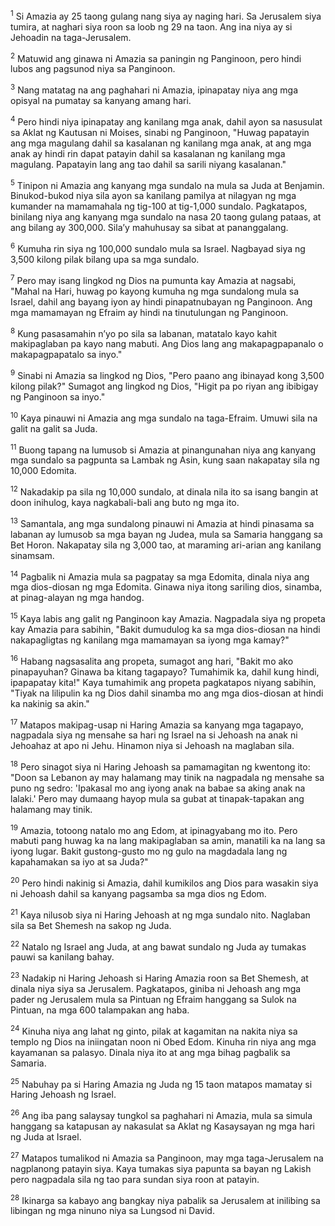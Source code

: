 <sup>1</sup>
Si Amazia ay 25 taong gulang nang siya ay naging hari. Sa Jerusalem siya tumira, at naghari siya roon sa loob ng 29 na taon. Ang ina niya ay si Jehoadin na taga-Jerusalem. 

<sup>2</sup>
Matuwid ang ginawa ni Amazia sa paningin ng Panginoon, pero hindi lubos ang pagsunod niya sa Panginoon. 

<sup>3</sup>
Nang matatag na ang paghahari ni Amazia, ipinapatay niya ang mga opisyal na pumatay sa kanyang amang hari. 

<sup>4</sup>
Pero hindi niya ipinapatay ang kanilang mga anak, dahil ayon sa nasusulat sa Aklat ng Kautusan ni Moises, sinabi ng Panginoon, "Huwag papatayin ang mga magulang dahil sa kasalanan ng kanilang mga anak, at ang mga anak ay hindi rin dapat patayin dahil sa kasalanan ng kanilang mga magulang. Papatayin lang ang tao dahil sa sarili niyang kasalanan." 

<sup>5</sup>
Tinipon ni Amazia ang kanyang mga sundalo na mula sa Juda at Benjamin. Binukod-bukod niya sila ayon sa kanilang pamilya at nilagyan ng mga kumander na mamamahala ng tig-100 at tig-1,000 sundalo. Pagkatapos, binilang niya ang kanyang mga sundalo na nasa 20 taong gulang pataas, at ang bilang ay 300,000. Silaʼy mahuhusay sa sibat at pananggalang. 

<sup>6</sup>
Kumuha rin siya ng 100,000 sundalo mula sa Israel. Nagbayad siya ng 3,500 kilong pilak bilang upa sa mga sundalo. 

<sup>7</sup>
Pero may isang lingkod ng Dios na pumunta kay Amazia at nagsabi, "Mahal na Hari, huwag po kayong kumuha ng mga sundalong mula sa Israel, dahil ang bayang iyon ay hindi pinapatnubayan ng Panginoon. Ang mga mamamayan ng Efraim ay hindi na tinutulungan ng Panginoon. 

<sup>8</sup>
Kung pasasamahin nʼyo po sila sa labanan, matatalo kayo kahit makipaglaban pa kayo nang mabuti. Ang Dios lang ang makapagpapanalo o makapagpapatalo sa inyo." 

<sup>9</sup>
Sinabi ni Amazia sa lingkod ng Dios, "Pero paano ang ibinayad kong 3,500 kilong pilak?" Sumagot ang lingkod ng Dios, "Higit pa po riyan ang ibibigay ng Panginoon sa inyo." 

<sup>10</sup>
Kaya pinauwi ni Amazia ang mga sundalo na taga-Efraim. Umuwi sila na galit na galit sa Juda. 

<sup>11</sup>
Buong tapang na lumusob si Amazia at pinangunahan niya ang kanyang mga sundalo sa pagpunta sa Lambak ng Asin, kung saan nakapatay sila ng 10,000 Edomita. 

<sup>12</sup>
Nakadakip pa sila ng 10,000 sundalo, at dinala nila ito sa isang bangin at doon inihulog, kaya nagkabali-bali ang buto ng mga ito. 

<sup>13</sup>
Samantala, ang mga sundalong pinauwi ni Amazia at hindi pinasama sa labanan ay lumusob sa mga bayan ng Judea, mula sa Samaria hanggang sa Bet Horon. Nakapatay sila ng 3,000 tao, at maraming ari-arian ang kanilang sinamsam. 

<sup>14</sup>
Pagbalik ni Amazia mula sa pagpatay sa mga Edomita, dinala niya ang mga dios-diosan ng mga Edomita. Ginawa niya itong sariling dios, sinamba, at pinag-alayan ng mga handog. 

<sup>15</sup>
Kaya labis ang galit ng Panginoon kay Amazia. Nagpadala siya ng propeta kay Amazia para sabihin, "Bakit dumudulog ka sa mga dios-diosan na hindi nakapagligtas ng kanilang mga mamamayan sa iyong mga kamay?" 

<sup>16</sup>
Habang nagsasalita ang propeta, sumagot ang hari, "Bakit mo ako pinapayuhan? Ginawa ba kitang tagapayo? Tumahimik ka, dahil kung hindi, ipapapatay kita!" Kaya tumahimik ang propeta pagkatapos niyang sabihin, "Tiyak na lilipulin ka ng Dios dahil sinamba mo ang mga dios-diosan at hindi ka nakinig sa akin." 

<sup>17</sup>
Matapos makipag-usap ni Haring Amazia sa kanyang mga tagapayo, nagpadala siya ng mensahe sa hari ng Israel na si Jehoash na anak ni Jehoahaz at apo ni Jehu. Hinamon niya si Jehoash na maglaban sila. 

<sup>18</sup>
Pero sinagot siya ni Haring Jehoash sa pamamagitan ng kwentong ito: "Doon sa Lebanon ay may halamang may tinik na nagpadala ng mensahe sa puno ng sedro: 'Ipakasal mo ang iyong anak na babae sa aking anak na lalaki.' Pero may dumaang hayop mula sa gubat at tinapak-tapakan ang halamang may tinik. 

<sup>19</sup>
Amazia, totoong natalo mo ang Edom, at ipinagyabang mo ito. Pero mabuti pang huwag ka na lang makipaglaban sa amin, manatili ka na lang sa iyong lugar. Bakit gustong-gusto mo ng gulo na magdadala lang ng kapahamakan sa iyo at sa Juda?" 

<sup>20</sup>
Pero hindi nakinig si Amazia, dahil kumikilos ang Dios para wasakin siya ni Jehoash dahil sa kanyang pagsamba sa mga dios ng Edom. 

<sup>21</sup>
Kaya nilusob siya ni Haring Jehoash at ng mga sundalo nito. Naglaban sila sa Bet Shemesh na sakop ng Juda. 

<sup>22</sup>
Natalo ng Israel ang Juda, at ang bawat sundalo ng Juda ay tumakas pauwi sa kanilang bahay. 

<sup>23</sup>
Nadakip ni Haring Jehoash si Haring Amazia roon sa Bet Shemesh, at dinala niya siya sa Jerusalem. Pagkatapos, giniba ni Jehoash ang mga pader ng Jerusalem mula sa Pintuan ng Efraim hanggang sa Sulok na Pintuan, na mga 600 talampakan ang haba. 

<sup>24</sup>
Kinuha niya ang lahat ng ginto, pilak at kagamitan na nakita niya sa templo ng Dios na iniingatan noon ni Obed Edom. Kinuha rin niya ang mga kayamanan sa palasyo. Dinala niya ito at ang mga bihag pagbalik sa Samaria. 

<sup>25</sup>
Nabuhay pa si Haring Amazia ng Juda ng 15 taon matapos mamatay si Haring Jehoash ng Israel. 

<sup>26</sup>
Ang iba pang salaysay tungkol sa paghahari ni Amazia, mula sa simula hanggang sa katapusan ay nakasulat sa Aklat ng Kasaysayan ng mga hari ng Juda at Israel. 

<sup>27</sup>
Matapos tumalikod ni Amazia sa Panginoon, may mga taga-Jerusalem na nagplanong patayin siya. Kaya tumakas siya papunta sa bayan ng Lakish pero nagpadala sila ng tao para sundan siya roon at patayin. 

<sup>28</sup>
Ikinarga sa kabayo ang bangkay niya pabalik sa Jerusalem at inilibing sa libingan ng mga ninuno niya sa Lungsod ni David.